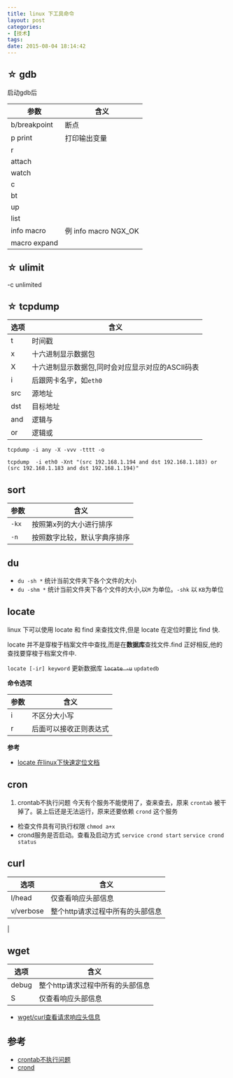 ```yaml
---
title: linux 下工具命令
layout: post
categories:
- [技术]
tags:
date: 2015-08-04 18:14:42
---
```



## ☆ gdb
启动gdb后

| 参数         | 含义                 |
| ------------ | -------------------- |
| b/breakpoint | 断点                 |
| p print      | 打印输出变量         |
| r            |                      |
| attach       |                      |
| watch        |                      |
| c            |                      |
| bt           |                      |
| up           |                      |
| list         |                      |
| info macro   | 例 info macro NGX_OK |
| macro expand |                      |


## ☆ ulimit
-c 
unlimited

## ☆ tcpdump

|选项|含义|
|---|---|
|t| 时间戳|
|x|十六进制显示数据包|
|X|十六进制显示数据包,同时会对应显示对应的ASCII码表|
|i|后跟网卡名字，如`eth0`|
|src|源地址|
|dst|目标地址|
|and|逻辑与|
|or |逻辑或|

`tcpdump -i any -X -vvv -tttt -o`

`tcpdump  -i eth0 -Xnt "(src 192.168.1.194 and dst 192.168.1.183) or (src 192.168.1.183 and dst 192.168.1.194)"`

## sort

|参数 |含义   |
|-----|-------|
|`-kx`  |按照第x列的大小进行排序|
|`-n `  |按照数字比较，默认字典序排序|


## du 
- `du -sh *` 
 统计当前文件夹下各个文件的大小
- `du -shm *` 
 统计当前文件夹下各个文件的大小,以`M` 为单位。`-shk` 以 `KB`为单位

## locate
linux 下可以使用 locate 和 find 来查找文件,但是 locate 在定位时要比 find 快.

locate 并不是穿梭于档案文件中查找,而是在**数据库**查找文件.find 正好相反,他的查找要穿梭于档案文件中.


`locate [-ir] keyword` 
更新数据库
~~`locate -u`~~ 
`updatedb`

**命令选项**

|参数 |含义   |
|---- |---    |
|  i  |不区分大小写 |
|  r  |后面可以接收正则表达式|

**参考**
- [locate 在linux下快速定位文档](http://yijiebuyi.com/blog/58d0b9eec7f18769439f388a8037c151.html)

## cron

1. crontab不执行问题
    今天有个服务不能使用了，查来查去，原来 `crontab` 被干掉了。装上后还是无法运行，原来还要依赖 `crond` 这个服务

 -  检查文件具有可执行权限 `chmod a+x`
 -  crond服务是否启动。查看及启动方式 `service crond start` `service crond status`




    

## curl

| 选项      | 含义                             |
| --------- | -------------------------------- |
| I/head    | 仅查看响应头部信息               |
| v/verbose | 整个http请求过程中所有的头部信息 |
|  


## wget

|选项 |含义|
|---|---|
|debug|整个http请求过程中所有的头部信息|
|S|仅查看响应头部信息|


* [wget/curl查看请求响应头信息][lenky]

[lenky]: http://www.lenky.info/archives/2012/07/1841 "wget/curl查看请求响应头信息"


## 参考

- [crontab不执行问题](http://www.nginx.cn/2451.html)
- [crond](http://baike.baidu.com/link?url=4A3zDEAEGxKEkZV0GihvwInk1Rx9lCsJEZTeBUCgZq6a_h519pBSgCaCynxbiURbpXFUZ7Qqn-iF2Pj6Wp58Bq)
